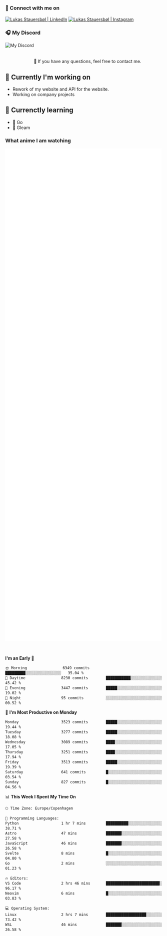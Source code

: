 ### 🔗 Connect with me on
<a href="https://www.instagram.com/lukas_stauersbol" target="_blank"><img align="center" src="https://raw.githubusercontent.com/stauersbol/stauersbol/main/images/instagram.svg" alt="Lukas Stauersbøl | LinkedIn" width="30px"/></a>
<a href="https://www.linkedin.com/in/lukas-stauersbol/" target="_blank"><img align="center" src="https://raw.githubusercontent.com/stauersbol/stauersbol/main/images/linkedin.svg" alt="Lukas Stauersbøl | Instagram" width="30px"/></a>

<p align="center">
 <h3>🎧 My Discord</h3>
 <img align="left" height="55px" src="https://discord.c99.nl/widget/theme-2/147806323323568128.png" alt="My Discord" />
</p>

<br/>
<br/>
<br/>
💬 If you have any questions, feel free to contact me.

## 🔭 Currently I'm working on
- Rework of my website and API for the website.
- Working on company projects
 
## 🌱 Currenctly learning
- 💙 Go
- 💜 Gleam

### What anime I am watching
<a href="https://anilist.co/user/slashiy/" align="center"><img align="center" width="500px" src="metrics.plugin.personal.anilist.svg" /></a>

<br/>

<!--START_SECTION:waka-->
**I'm an Early 🐤** 

```text
🌞 Morning                6349 commits        █████████░░░░░░░░░░░░░░░░   35.04 % 
🌆 Daytime                8230 commits        ███████████░░░░░░░░░░░░░░   45.42 % 
🌃 Evening                3447 commits        █████░░░░░░░░░░░░░░░░░░░░   19.02 % 
🌙 Night                  95 commits          ░░░░░░░░░░░░░░░░░░░░░░░░░   00.52 % 
```
📅 **I'm Most Productive on Monday** 

```text
Monday                   3523 commits        █████░░░░░░░░░░░░░░░░░░░░   19.44 % 
Tuesday                  3277 commits        █████░░░░░░░░░░░░░░░░░░░░   18.08 % 
Wednesday                3089 commits        ████░░░░░░░░░░░░░░░░░░░░░   17.05 % 
Thursday                 3251 commits        ████░░░░░░░░░░░░░░░░░░░░░   17.94 % 
Friday                   3513 commits        █████░░░░░░░░░░░░░░░░░░░░   19.39 % 
Saturday                 641 commits         █░░░░░░░░░░░░░░░░░░░░░░░░   03.54 % 
Sunday                   827 commits         █░░░░░░░░░░░░░░░░░░░░░░░░   04.56 % 
```


📊 **This Week I Spent My Time On** 

```text
🕑︎ Time Zone: Europe/Copenhagen

💬 Programming Languages: 
Python                   1 hr 7 mins         ██████████░░░░░░░░░░░░░░░   38.71 % 
Astro                    47 mins             ███████░░░░░░░░░░░░░░░░░░   27.58 % 
JavaScript               46 mins             ███████░░░░░░░░░░░░░░░░░░   26.58 % 
Svelte                   8 mins              █░░░░░░░░░░░░░░░░░░░░░░░░   04.80 % 
Go                       2 mins              ░░░░░░░░░░░░░░░░░░░░░░░░░   01.23 % 

🔥 Editors: 
VS Code                  2 hrs 46 mins       ████████████████████████░   96.17 % 
Neovim                   6 mins              █░░░░░░░░░░░░░░░░░░░░░░░░   03.83 % 

💻 Operating System: 
Linux                    2 hrs 7 mins        ██████████████████░░░░░░░   73.42 % 
WSL                      46 mins             ███████░░░░░░░░░░░░░░░░░░   26.58 % 
```


<!--END_SECTION:waka-->
